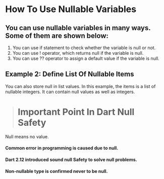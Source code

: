 # How To Use Nullable Variables
## You can use nullable variables in many ways. Some of them are shown below:

1. You can use if statement to check whether the variable is null or not.<br>
2. You can use ! operator, which returns null if the variable is null.<br>
3. You can use ?? operator to assign a default value if the variable is null.


## Example 2: Define List Of Nullable Items
You can also store null in list values. In this example, the items is a list of nullable integers. It can contain null values as well as integers.



> # Important Point In Dart Null Safety
Null means no value.<br>
#### Common error in programming is caused due to null.<br>
#### Dart 2.12 introduced sound null Safety to solve null problems.<br>
#### Non-nullable type is confirmed never to be null.
